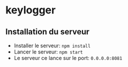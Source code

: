 # keylogger

## Installation du serveur

- Installer le serveur: `npm install`
- Lancer le serveur: `npm start`
- Le serveur ce lance sur le port: `0.0.0.0:8081`
